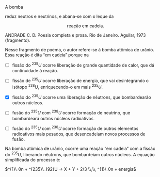 

A bomba

reduz neutros e neutrinos, e abana-se com o leque da  

                                                    reação em cadeia.

ANDRADE C. D. Poesia completa e prosa. Rio de Janeiro. Aguilar, 1973 (fragmento).

Nesse fragmento de poema, o autor refere-se à bomba atômica de urânio. Essa reação é dita “em cadeia” porque na



- [ ] fissão do $^{235}U$ ocorre liberação de grande quantidade de calor, que dá continuidade à reação.
- [ ] fissão de $^{235}U$ ocorre liberação de energia, que vai desintegrando o isótopo $^{238}U$, enriquecendo-o em mais $^{235}U$.
- [x] fissão do $^{235}U$ ocorre uma liberação de nêutrons, que bombardearão outros núcleos.
- [ ] fusão do $^{235}U$ com $^{238}U$ ocorre formação de neutrino, que bombardeará outros núcleos radioativos.
- [ ] fusão do $^{235}U$ com $^{238}U$ ocorre formação de outros elementos radioativos mais pesados, que desencadeiam novos processos de fusão.


Na bomba atômica de urânio, ocorre uma reação “em cadeia” com a fissão do $^{235}U$, liberando nêutrons, que bombardeiam outros núcleos. A equação simplificada do processo é:

$^{1}\_0n + ^{235}\_{92}U -> X + Y + 2/3 \\,\\, ^{1}\_0n + energia$

 
